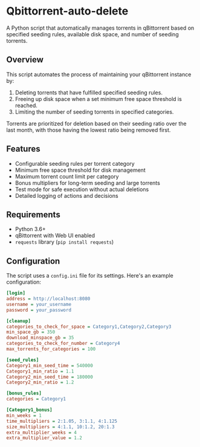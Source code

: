 # Qbittorrent-auto-delete

A Python script that automatically manages torrents in qBittorrent based on specified seeding rules, available disk space, and number of seeding torrents.

## Overview

This script automates the process of maintaining your qBittorrent instance by:

1. Deleting torrents that have fulfilled specified seeding rules.
2. Freeing up disk space when a set minimum free space threshold is reached.
3. Limiting the number of seeding torrents in specified categories.

Torrents are prioritized for deletion based on their seeding ratio over the last month, with those having the lowest ratio being removed first.

## Features

- Configurable seeding rules per torrent category
- Minimum free space threshold for disk management
- Maximum torrent count limit per category
- Bonus multipliers for long-term seeding and large torrents
- Test mode for safe execution without actual deletions
- Detailed logging of actions and decisions

## Requirements

- Python 3.6+
- qBittorrent with Web UI enabled
- `requests` library (`pip install requests`)

## Configuration

The script uses a `config.ini` file for its settings. Here's an example configuration:

```ini
[login]
address = http://localhost:8080
username = your_username
password = your_password

[cleanup]
categories_to_check_for_space = Category1,Category2,Category3
min_space_gb = 350
download_minspace_gb = 35
categories_to_check_for_number = Category4
max_torrents_for_categories = 100

[seed_rules]
Category1_min_seed_time = 540000
Category1_min_ratio = 1.1
Category2_min_seed_time = 180000
Category2_min_ratio = 1.2

[bonus_rules]
categories = Category1

[Category1_bonus]
min_weeks = 1
time_multipliers = 2:1.05, 3:1.1, 4:1.125
size_multipliers = 4:1.1, 10:1.2, 20:1.3
extra_multiplier_weeks = 4
extra_multiplier_value = 1.2
